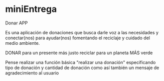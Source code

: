 # miniEntrega
Donar APP

Es una aplicación de donaciones que busca darle voz a las necesidades y conectar(nos) para ayudar(nos) fomentando el reciclaje y cuidado del medio ambiente.

DONAR para un presente más justo reciclar para un planeta MÁS verde

Pense realizar una función básica "realizar una donación" especificando tipo de donación y cantidad de donación
como así también un mensaje de agradecimiento al usuario 
